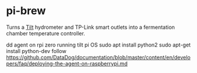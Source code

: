# pi-brew

Turns a [Tilt](https://tilthydrometer.com/) hydrometer and TP-Link smart outlets into a fermentation chamber temperature controller.



dd agent on rpi zero running tilt pi OS
    sudo apt install python2
    sudo apt-get install python-dev
    follow https://github.com/DataDog/documentation/blob/master/content/en/developers/faq/deploying-the-agent-on-raspberrypi.md
